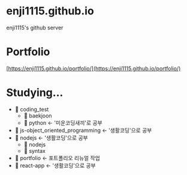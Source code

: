 # enji1115.github.io
enji1115's github server

Portfolio
=============
[https://enji1115.github.io/portfolio/](https://enji1115.github.io/portfolio/)

Studying...
=============
- :file_folder: coding_test
  - :file_folder: baekjoon
  - :file_folder: python ← '미운코딩새끼'로 공부
- :file_folder: js-object_oriented_programming ← '생활코딩'으로 공부
- :file_folder: nodejs ← '생활코딩'으로 공부
  - :file_folder: nodejs
  - :file_folder: syntax
- :file_folder: portfolio ← 포트폴리오 리뉴얼 작업
- :file_folder: react-app ← '생활코딩'으로 공부
